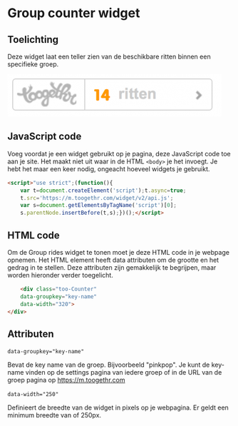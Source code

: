 Group counter widget
====================

## Toelichting

Deze widget laat een teller zien van de beschikbare ritten binnen een specifieke groep.

![Group counter widget](/static/img/counter.png)

## JavaScript code

Voeg voordat je een widget gebruikt op je pagina, deze JavaScript code toe aan je site. Het maakt niet uit waar in de HTML `<body>` je het invoegt. Je hebt het maar een keer nodig, ongeacht hoeveel widgets je gebruikt.

```html
<script>"use strict";(function(){
	var t=document.createElement('script');t.async=true; 
	t.src='https://m.toogethr.com/widget/v2/api.js'; 
	var s=document.getElementsByTagName('script')[0]; 
	s.parentNode.insertBefore(t,s);})();</script>
```

## HTML code

Om de Group rides widget te tonen moet je deze HTML code in je webpage opnemen. Het HTML element heeft data attributen om de grootte en het gedrag in te stellen. Deze attributen zijn gemakkelijk te begrijpen, maar worden hieronder verder toegelicht.

```html
	<div class="too-Counter"
	data-groupkey="key-name"
	data-width="320">
</div>
``` 

## Attributen

`data-groupkey="key-name"`

Bevat de key name van de groep. Bijvoorbeeld "pinkpop". Je kunt de key-name vinden op de settings pagina van iedere groep of in de URL van de groep pagina op https://m.toogethr.com

`data-width="250"`

Definieert de breedte van de widget in pixels op je webpagina. Er geldt een minimum breedte van of 250px.
